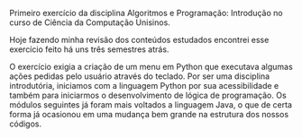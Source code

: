 Primeiro exercício da disciplina Algoritmos e Programação: Introdução no curso de Ciência da Computação Unisinos.

Hoje fazendo minha revisão dos conteúdos estudados encontrei esse exercício feito há uns três semestres atrás. 

O exercício exigia a criação de um menu em Python que executava algumas ações pedidas pelo usuário através do teclado. 
Por ser uma disciplina introdutória, iniciamos com a linguagem Python por sua acessibilidade e também para iniciarmos o desenvolvimento de lógica de programação.
Os módulos seguintes já foram mais voltados a linguagem Java, o que de certa forma já ocasionou em uma mudança bem grande na estrutura dos nossos códigos.

